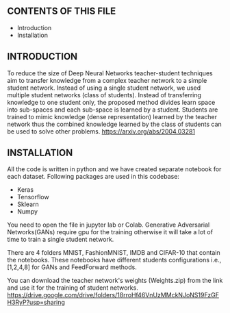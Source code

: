 CONTENTS OF THIS FILE
---------------------

 * Introduction
 * Installation


INTRODUCTION
------------
To  reduce  the  size  of  Deep  Neural  Networks teacher-student techniques aim to transfer knowledge from a complex teacher network to a simple student network. Instead of using a single student network, we used multiple student networks (class of students).  Instead of transferring  knowledge  to  one  student  only,  the  proposed  method  divides  learn  space  into sub-spaces and each sub-space is learned by a student. Students are trained to mimic knowledge (dense representation) learned by the teacher network thus the combined knowledge learned by the class of students can be used to solve other problems. 
https://arxiv.org/abs/2004.03281


INSTALLATION
------------
All the code is written in python and we have created separate notebook for each dataset. Following 
packages are used in this codebase:

 * Keras
 * Tensorflow
 * Sklearn
 * Numpy

You need to open the file in jupyter lab or Colab. Generative Adversarial Networks(GANs) require gpu for the training otherwise it will take a lot of time to train a single student network.

There are 4 folders MNIST, FashionMNIST, IMDB and CIFAR-10 that contain the notebooks. These notebooks have different students configurations i.e., [1,2,4,8] for GANs and FeedForward methods.  

You can download the teacher network's weights (Weights.zip) from the link and use it for the training of student networks. 
https://drive.google.com/drive/folders/18rroHf46VnUzMMckNJoNS19FzGFH3RyP?usp=sharing


